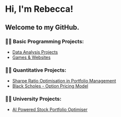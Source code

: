 <h1>Hi, I'm Rebecca!
<h2> Welcome to my GitHub.</h2>

<h3>👨‍💻 Basic Programming Projects:</h3>
<ul>
    <li><a href="https://github.com/stars/bexgif/lists/data-analysis-projects">Data Analysis Projects</a></li>
    <li><a href="https://github.com/stars/bexgif/lists/basic-programming-projects">Games & Websites</a></li>
</ul>

<h3>👨‍💻 Quantitative Projects:</h3>
<ul>
   <li><a href="https://github.com/bexgif/Sharpe-Ratio-Optimisation-in-Portfolio-Management">  Sharpe Ratio Optimisation in Portfolio Management</a></li>
   <li><a href="https://github.com/bexgif/Black-Scholes-Option-Pricing-Model">  Black Scholes - Option Pricing Model</a></li>
</ul>

<h3>👨‍💻 University Projects:</h3>
<ul>
   <li><a href="https://github.com/bexgif/Sharpe-Ratio-Optimisation-in-Portfolio-Management">  AI Powered Stock Portfolio Optimiser</a></li>
</ul>
